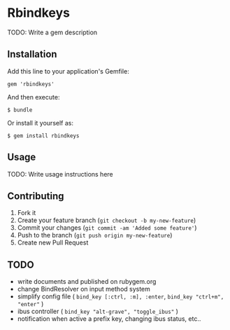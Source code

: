 # Rbindkeys

TODO: Write a gem description

## Installation

Add this line to your application's Gemfile:

	gem 'rbindkeys'

And then execute:

	$ bundle

Or install it yourself as:

	$ gem install rbindkeys

## Usage

TODO: Write usage instructions here

## Contributing

1. Fork it
2. Create your feature branch (`git checkout -b my-new-feature`)
3. Commit your changes (`git commit -am 'Added some feature'`)
4. Push to the branch (`git push origin my-new-feature`)
5. Create new Pull Request

## TODO

* write documents and published on rubygem.org
* change BindResolver on input method system
* simplify config file ( `bind_key [:ctrl, :m], :enter`, `bind_key "ctrl+m", "enter"` )
* ibus controller ( `bind_key "alt-grave", "toggle_ibus"` )
* notification when active a prefix key, changing ibus status, etc..
